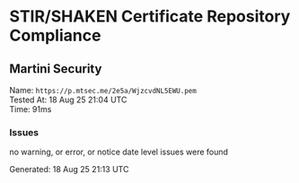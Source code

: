 # STIR/SHAKEN Certificate Repository Compliance

## Martini Security

Name: `https://p.mtsec.me/2e5a/WjzcvdNL5EWU.pem`\
Tested At: 18 Aug 25 21:04 UTC\
Time: 91ms

### Issues

no warning, or error, or notice date level issues were found

Generated: 18 Aug 25 21:13 UTC